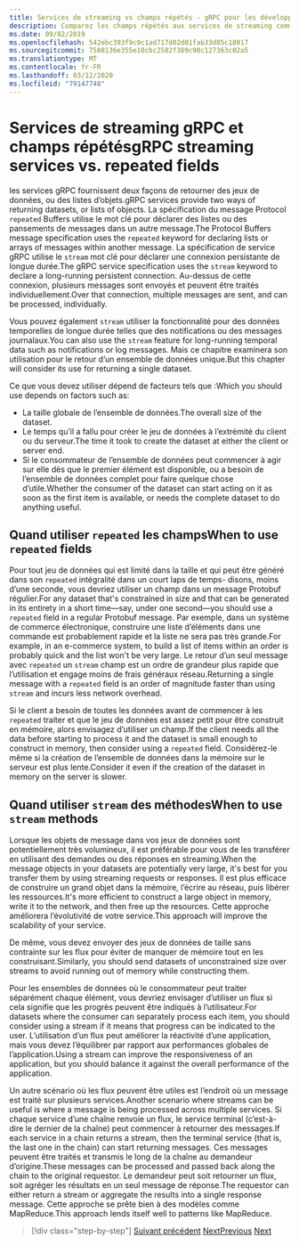 ```yaml
---
title: Services de streaming vs champs répétés - gRPC pour les développeurs WCF
description: Comparez les champs répétés aux services de streaming comme moyens de transmettre des collections de données en utilisant gRPC.
ms.date: 09/02/2019
ms.openlocfilehash: 542ebc393f9c9c1ad717d02d01fab33d85c18917
ms.sourcegitcommit: 7588136e355e10cbc2582f389c90c127363c02a5
ms.translationtype: MT
ms.contentlocale: fr-FR
ms.lasthandoff: 03/12/2020
ms.locfileid: "79147748"
---
```

# <a name="grpc-streaming-services-vs-repeated-fields"></a><span data-ttu-id="9e43e-103">Services de streaming gRPC et champs répétés</span><span class="sxs-lookup"><span data-stu-id="9e43e-103">gRPC streaming services vs. repeated fields</span></span>

<span data-ttu-id="9e43e-104">les services gRPC fournissent deux façons de retourner des jeux de données, ou des listes d’objets.</span><span class="sxs-lookup"><span data-stu-id="9e43e-104">gRPC services provide two ways of returning datasets, or lists of objects.</span></span> <span data-ttu-id="9e43e-105">La spécification du message Protocol `repeated` Buffers utilise le mot clé pour déclarer des listes ou des pansements de messages dans un autre message.</span><span class="sxs-lookup"><span data-stu-id="9e43e-105">The Protocol Buffers message specification uses the `repeated` keyword for declaring lists or arrays of messages within another message.</span></span> <span data-ttu-id="9e43e-106">La spécification de service gRPC utilise le `stream` mot clé pour déclarer une connexion persistante de longue durée.</span><span class="sxs-lookup"><span data-stu-id="9e43e-106">The gRPC service specification uses the `stream` keyword to declare a long-running persistent connection.</span></span> <span data-ttu-id="9e43e-107">Au-dessus de cette connexion, plusieurs messages sont envoyés et peuvent être traités individuellement.</span><span class="sxs-lookup"><span data-stu-id="9e43e-107">Over that connection, multiple messages are sent, and can be processed, individually.</span></span>

<span data-ttu-id="9e43e-108">Vous pouvez également `stream` utiliser la fonctionnalité pour des données temporelles de longue durée telles que des notifications ou des messages journalaux.</span><span class="sxs-lookup"><span data-stu-id="9e43e-108">You can also use the `stream` feature for long-running temporal data such as notifications or log messages.</span></span> <span data-ttu-id="9e43e-109">Mais ce chapitre examinera son utilisation pour le retour d’un ensemble de données unique.</span><span class="sxs-lookup"><span data-stu-id="9e43e-109">But this chapter will consider its use for returning a single dataset.</span></span>

<span data-ttu-id="9e43e-110">Ce que vous devez utiliser dépend de facteurs tels que :</span><span class="sxs-lookup"><span data-stu-id="9e43e-110">Which you should use depends on factors such as:</span></span>

- <span data-ttu-id="9e43e-111">La taille globale de l’ensemble de données.</span><span class="sxs-lookup"><span data-stu-id="9e43e-111">The overall size of the dataset.</span></span>
- <span data-ttu-id="9e43e-112">Le temps qu’il a fallu pour créer le jeu de données à l’extrémité du client ou du serveur.</span><span class="sxs-lookup"><span data-stu-id="9e43e-112">The time it took to create the dataset at either the client or server end.</span></span>
- <span data-ttu-id="9e43e-113">Si le consommateur de l’ensemble de données peut commencer à agir sur elle dès que le premier élément est disponible, ou a besoin de l’ensemble de données complet pour faire quelque chose d’utile.</span><span class="sxs-lookup"><span data-stu-id="9e43e-113">Whether the consumer of the dataset can start acting on it as soon as the first item is available, or needs the complete dataset to do anything useful.</span></span>

## <a name="when-to-use-repeated-fields"></a><span data-ttu-id="9e43e-114">Quand utiliser `repeated` les champs</span><span class="sxs-lookup"><span data-stu-id="9e43e-114">When to use `repeated` fields</span></span>

<span data-ttu-id="9e43e-115">Pour tout jeu de données qui est limité dans la taille et qui peut être généré dans son `repeated` intégralité dans un court laps de temps- disons, moins d’une seconde, vous devriez utiliser un champ dans un message Protobuf régulier.</span><span class="sxs-lookup"><span data-stu-id="9e43e-115">For any dataset that's constrained in size and that can be generated in its entirety in a short time—say, under one second—you should use a `repeated` field in a regular Protobuf message.</span></span> <span data-ttu-id="9e43e-116">Par exemple, dans un système de commerce électronique, construire une liste d’éléments dans une commande est probablement rapide et la liste ne sera pas très grande.</span><span class="sxs-lookup"><span data-stu-id="9e43e-116">For example, in an e-commerce system, to build a list of items within an order is probably quick and the list won't be very large.</span></span> <span data-ttu-id="9e43e-117">Le retour d’un seul message avec `repeated` un `stream` champ est un ordre de grandeur plus rapide que l’utilisation et engage moins de frais généraux réseau.</span><span class="sxs-lookup"><span data-stu-id="9e43e-117">Returning a single message with a `repeated` field is an order of magnitude faster than using `stream` and incurs less network overhead.</span></span>

<span data-ttu-id="9e43e-118">Si le client a besoin de toutes les données avant de commencer à les `repeated` traiter et que le jeu de données est assez petit pour être construit en mémoire, alors envisagez d’utiliser un champ.</span><span class="sxs-lookup"><span data-stu-id="9e43e-118">If the client needs all the data before starting to process it and the dataset is small enough to construct in memory, then consider using a `repeated` field.</span></span> <span data-ttu-id="9e43e-119">Considérez-le même si la création de l’ensemble de données dans la mémoire sur le serveur est plus lente.</span><span class="sxs-lookup"><span data-stu-id="9e43e-119">Consider it even if the creation of the dataset in memory on the server is slower.</span></span>

## <a name="when-to-use-stream-methods"></a><span data-ttu-id="9e43e-120">Quand utiliser `stream` des méthodes</span><span class="sxs-lookup"><span data-stu-id="9e43e-120">When to use `stream` methods</span></span>

<span data-ttu-id="9e43e-121">Lorsque les objets de message dans vos jeux de données sont potentiellement très volumineux, il est préférable pour vous de les transférer en utilisant des demandes ou des réponses en streaming.</span><span class="sxs-lookup"><span data-stu-id="9e43e-121">When the message objects in your datasets are potentially very large, it's best for you transfer them by using streaming requests or responses.</span></span> <span data-ttu-id="9e43e-122">Il est plus efficace de construire un grand objet dans la mémoire, l’écrire au réseau, puis libérer les ressources.</span><span class="sxs-lookup"><span data-stu-id="9e43e-122">It's more efficient to construct a large object in memory, write it to the network, and then free up the resources.</span></span> <span data-ttu-id="9e43e-123">Cette approche améliorera l’évolutivité de votre service.</span><span class="sxs-lookup"><span data-stu-id="9e43e-123">This approach will improve the scalability of your service.</span></span>

<span data-ttu-id="9e43e-124">De même, vous devez envoyer des jeux de données de taille sans contrainte sur les flux pour éviter de manquer de mémoire tout en les construisant.</span><span class="sxs-lookup"><span data-stu-id="9e43e-124">Similarly, you should send datasets of unconstrained size over streams to avoid running out of memory while constructing them.</span></span>

<span data-ttu-id="9e43e-125">Pour les ensembles de données où le consommateur peut traiter séparément chaque élément, vous devriez envisager d’utiliser un flux si cela signifie que les progrès peuvent être indiqués à l’utilisateur.</span><span class="sxs-lookup"><span data-stu-id="9e43e-125">For datasets where the consumer can separately process each item, you should consider using a stream if it means that progress can be indicated to the user.</span></span> <span data-ttu-id="9e43e-126">L’utilisation d’un flux peut améliorer la réactivité d’une application, mais vous devez l’équilibrer par rapport aux performances globales de l’application.</span><span class="sxs-lookup"><span data-stu-id="9e43e-126">Using a stream can improve the responsiveness of an application, but you should balance it against the overall performance of the application.</span></span>

<span data-ttu-id="9e43e-127">Un autre scénario où les flux peuvent être utiles est l’endroit où un message est traité sur plusieurs services.</span><span class="sxs-lookup"><span data-stu-id="9e43e-127">Another scenario where streams can be useful is where a message is being processed across multiple services.</span></span> <span data-ttu-id="9e43e-128">Si chaque service d’une chaîne renvoie un flux, le service terminal (c’est-à-dire le dernier de la chaîne) peut commencer à retourner des messages.</span><span class="sxs-lookup"><span data-stu-id="9e43e-128">If each service in a chain returns a stream, then the terminal service (that is, the last one in the chain) can start returning messages.</span></span> <span data-ttu-id="9e43e-129">Ces messages peuvent être traités et transmis le long de la chaîne au demandeur d’origine.</span><span class="sxs-lookup"><span data-stu-id="9e43e-129">These messages can be processed and passed back along the chain to the original requestor.</span></span> <span data-ttu-id="9e43e-130">Le demandeur peut soit retourner un flux, soit agréger les résultats en un seul message de réponse.</span><span class="sxs-lookup"><span data-stu-id="9e43e-130">The requestor can either return a stream or aggregate the results into a single response message.</span></span> <span data-ttu-id="9e43e-131">Cette approche se prête bien à des modèles comme MapReduce.</span><span class="sxs-lookup"><span data-stu-id="9e43e-131">This approach lends itself well to patterns like MapReduce.</span></span>

>[!div class="step-by-step"]
><span data-ttu-id="9e43e-132">[Suivant précédent](migrate-duplex-services.md)
>[Next](client-libraries.md)</span><span class="sxs-lookup"><span data-stu-id="9e43e-132">[Previous](migrate-duplex-services.md)
[Next](client-libraries.md)</span></span>
